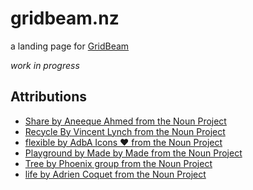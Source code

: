 # gridbeam.nz

a landing page for [GridBeam](http://gridbeam.com)

_work in progress_

## Attributions

- [Share by Aneeque Ahmed from the Noun Project](https://thenounproject.com/search/?q=share&i=836290)
- [Recycle By Vincent Lynch from the Noun Project](https://thenounproject.com/search/?q=re-usable&i=3863#)
- [flexible by AdbA Icons ❤️ from the Noun Project](https://thenounproject.com/search/?q=flexible&i=1325439)
- [Playground by Made by Made from the Noun Project](https://thenounproject.com/term/playground/1306940/)
- [Tree by Phoenix group from the Noun Project](https://thenounproject.com/search/?q=tree&i=2818312)
- [life by Adrien Coquet from the Noun Project](https://thenounproject.com/search/?q=life&i=1033605)
